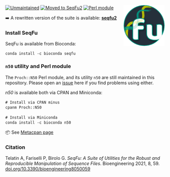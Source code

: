 <a href="https://telatin.github.io/seqfu2"><img alt="seqfu logo" align="right" width="130" height="130" src="https://raw.githubusercontent.com/quadram-institute-bioscience/seqfu/master/docs/seqfu-logo-small.png"></p>

[![Unmaintained](https://img.shields.io/maintenance/no/2019?style=flat-square)](https://telatin.github.io/seqfu2)
[![Moved to SeqFu2](https://img.shields.io/badge/repository%20moved-seqfu-blue?style=flat-square)](https://telatin.github.io/seqfu2)
[![Perl module](https://img.shields.io/badge/Perl%20Module-Proch::N50-brown?style=flat-square)](https://metacpan.org/dist/Proch-N50)

➡️ A rewritten version of the suite is available: **[seqfu2](https://telatin.github.io/seqfu2)**


### Install SeqFu

SeqFu is available from Bioconda:

```
conda install -c bioconda seqfu
```

### `n50` utility and Perl module

The `Proch::N50` Perl module, and its utility `n50` are still maintained 
in this repository. Please open an [issue](https://github.com/quadram-institute-bioscience/seqfu/issues) here
if you find problems using either.

*n50* is available both via CPAN and Miniconda:
```
# Install via CPAN minus
cpanm Proch::N50

# Install via Miniconda
conda install -c bioconda n50
```

📦 See [Metacpan page](https://metacpan.org/dist/Proch-N50)

### Citation

Telatin A, Fariselli P, Birolo G. *SeqFu: A Suite of Utilities for the Robust and Reproducible Manipulation of Sequence Files*. 
Bioengineering 2021, 8, 59. [doi.org/10.3390/bioengineering8050059](https://doi.org/10.3390/bioengineering8050059)
